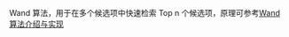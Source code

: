Wand 算法，用于在多个候选项中快速检索 Top n 个候选项，原理可参考[Wand 算法介绍与实现](http://wulc.me/2018/03/18/Wand%20%E7%AE%97%E6%B3%95%E4%BB%8B%E7%BB%8D%E4%B8%8E%E5%AE%9E%E7%8E%B0/)